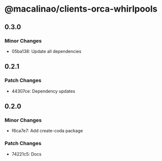 # @macalinao/clients-orca-whirlpools

## 0.3.0

### Minor Changes

- 05ba138: Update all dependencies

## 0.2.1

### Patch Changes

- 44307ce: Dependency updates

## 0.2.0

### Minor Changes

- f6ca7e7: Add create-coda package

### Patch Changes

- 74221c5: Docs
